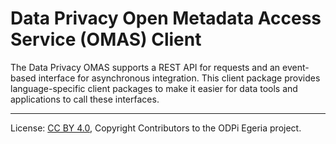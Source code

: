 <!-- SPDX-License-Identifier: CC-BY-4.0 -->
<!-- Copyright Contributors to the ODPi Egeria project. -->

# Data Privacy Open Metadata Access Service (OMAS) Client

The Data Privacy OMAS supports a REST API for requests and an event-based
interface for asynchronous integration.  This client
package provides language-specific client packages to make it easier
for data tools and applications to call these interfaces.

----
License: [CC BY 4.0](https://creativecommons.org/licenses/by/4.0/),
Copyright Contributors to the ODPi Egeria project.
